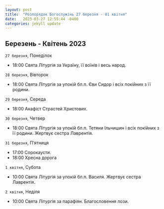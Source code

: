 ```yaml
---
layout: post
title:  "Розпорядок Богослужінь 27 березня - 01 квітня"
date:   2023-03-27 12:55:44 -0400
categories: jekyll update
---
```


## Березень - Квітень 2023

`27 березня`, Понеділок

* 18:00 Свята Літургія за Україну, її воїнів і весь народ.

`28 березня`, Вівторок

* 18:00 Свята Літургія за упокій бл.п. Єви Сидор і всіх покійних з її родини.

`29 березня`, Середа

* 18:00 Акафіст Страстей Христових.

`30 березня`, Четвер

* 18:00 Свята Літургія за упокій бл.п. Тетяни Ільчишин і всіх покійних з її родини. Жертвує сестра Лаврентія.

`31 березня`, П’ятниця

* 17:00 Сорокаусти.
* 18:00 Хресна дорога

`1 квітня`, Субота

* 10:00  Свята Літургія за упокій бл.п. Василя. Жертвує сестра Лаврентія.

`2 квітня`, Неділя

* 10:00 Свята Літургія за парафіян. Благословення лози.




